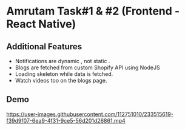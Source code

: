 
# Amrutam Task#1 & #2 (Frontend - React Native)


## Additional Features

- Notifications are dynamic , not static .
- Blogs are fetched from custom Shopify API using NodeJS
- Loading skeleton while data is fetched.
- Watch videos too on the blogs page.



## Demo

https://user-images.githubusercontent.com/112751010/233515619-f39d9f07-6ea9-4f31-9ce5-56d201d26861.mp4

